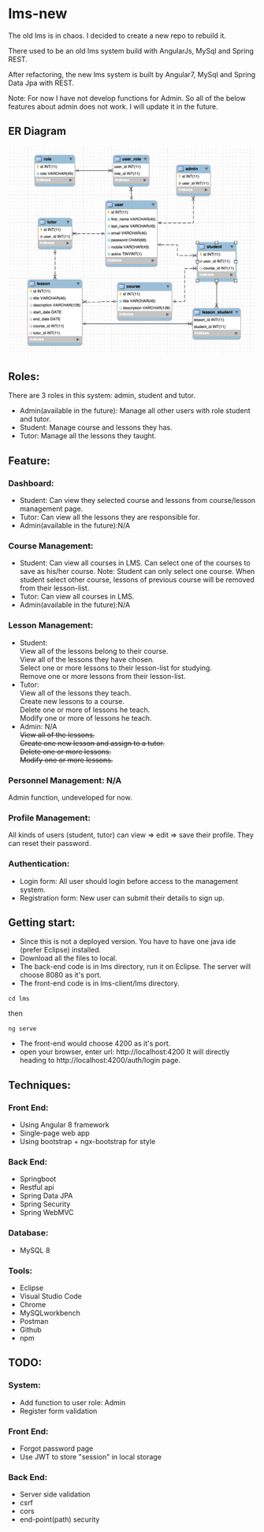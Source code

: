 # lms-new
The old lms is in chaos. I decided to create a new repo to rebuild it.

There used to be an old lms system build with AngularJs, MySql and Spring REST.

After refactoring, the new lms system is built by Angular7, MySql and Spring Data Jpa with REST.

Note: For now I have not develop functions for Admin. So all of the below features about admin does not work. I will update it in the future.


## ER Diagram
![Alt Text](/document/lms-new_ERD.jpg)

## Roles:
There are 3 roles in this system: admin, student and tutor.  
* Admin(available in the future): Manage all other users with role student and tutor.  
* Student: Manage course and lessons they has.   
* Tutor: Manage all the lessons they taught.  

## Feature:
### Dashboard:
* Student: 
Can view they selected course and lessons from course/lesson management page.
* Tutor:
Can view all the lessons they are responsible for.
* Admin(available in the future):N/A

### Course Management:
*  Student: 
Can view all courses in LMS.
Can select one of the courses to save as his/her course.
Note: Student can only select one course. When student select other course, lessons of previous course will be removed from their lesson-list.
* Tutor:
Can view all courses in LMS.
* Admin(available in the future):N/A

### Lesson Management:  
*  Student:  
    View all of the lessons belong to their course.  
    View all of the lessons they have chosen.  
    Select one or more lessons to their lesson-list for studying.  
    Remove one or more lessons from their lesson-list.  
*  Tutor:  
    View all of the lessons they teach.  
    Create new lessons to a course.  
    Delete one or more of lessons he teach.  
    Modify one or more of lessons he teach.  
*  Admin: N/A  
    ~~View all of the lessons.~~  
    ~~Create one new lesson and assign to a tutor.~~  
    ~~Delete one or more lessons.~~  
    ~~Modify one or more lessons.~~  

### Personnel Management: N/A 
Admin function, undeveloped for now.

### Profile Management:  
All kinds of users (student, tutor) can view => edit => save their profile. They can reset their password.

### Authentication:  
* Login form: All user should login before access to the management system.
* Registration form: New user can submit their details to sign up.

## Getting start:  
* Since this is not a deployed version. You have to have one java ide (prefer Eclipse) installed.
* Download all the files to local. 
* The back-end code is in lms directory, run it on Eclipse. The server will choose 8080 as it's port.
* The front-end code is in lms-client/lms directory. 
```
cd lms
```
then
```
ng serve
```
* The front-end would choose 4200 as it's port.
* open your browser, enter url: http://localhost:4200 It will directly heading to http://localhost:4200/auth/login page.

## Techniques:
### Front End:
* Using Angular 8 framework
* Single-page web app
* Using bootstrap + ngx-bootstrap for style

### Back End:
* Springboot
* Restful api
* Spring Data JPA
* Spring Security
* Spring WebMVC

### Database:
* MySQL 8

### Tools:
* Eclipse
* Visual Studio Code
* Chrome
* MySQLworkbench
* Postman
* Github
* npm

## TODO:

### System:
* Add function to user role: Admin
* Register form validation

### Front End:
* Forgot password page
* Use JWT to store "session" in local storage

### Back End:
* Server side validation
* csrf
* cors
* end-point(path) security

